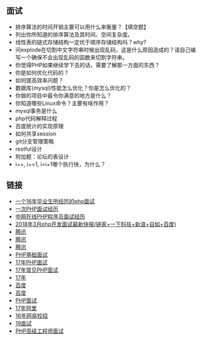 ## 面试

- 排序算法的时间开销主要可以用什么来衡量？【填空题】
- 列出你所知道的排序算法及其时间、空间复杂度。
- 线性表的链式存储结构一定优于顺序存储结构吗？why?
- 问explode在切割中文字符串时候出现乱码，这是什么原因造成的？请自己编写一个确保不会出现乱码的函数来切割字符串。
- 你觉得PHP如果继续学下去的话，需要了解那一方面的东西？
- 你是如何优化代码的？
- 如何提高效率问题？
- 数据库{mysql}性能怎么优化？你是怎么优化的？
- 你做的项目中最令你满意的地方是什么？
- 你知道哪些Linux命令？主要有啥作用？
- mysql事务是什么
- php代码解释过程
- 百度统计的实现原理
- 如何共享session
- git分支管理策略
- restful设计
- 附加题：论坛的表设计
- i++, i+=1, i=i+1哪个执行快，为什么？

## 链接 ##
- [一个16年毕业生所经历的php面试][1]
- [一次PHP面试经历][2]
- [中网在线PHP程序员面试经历][3]
- [2018年3月php开发面试最新快报(链家+一下科技+新浪+自如+百度)][4]
- [腾讯][5]
- [腾讯][6]
- [腾讯][7]
- [PHP基础面试][8]
- [17年PHP面试][9]
- [17年常见PHP面试][10]
- [17年][11]
- [百度][12]
- [百度][13]
- [PHP面试][14]
- [17年阿里][15]
- [16年网易校招][16]
- [19面试][17]
- [PHP高级工程师面试][18]


[1]: https://juejin.im/post/5a143ba05188253edc7f8d2d "一个16年毕业生所经历的php面试"
[2]: https://www.cnblogs.com/xzjs/p/5862241.html "一次PHP面试经历"
[3]: https://blog.csdn.net/liululiangping/article/details/19486509 "中网在线PHP程序员面试经历"
[4]: https://blog.csdn.net/wuhuagu_wuhuaguo/article/details/79725234 "2018年3月php开发面试最新快报(链家+一下科技+新浪+自如+百度)"
[5]: http://blog.jobbole.com/110287/ "腾讯"
[6]: http://www.cnblogs.com/jiekzou/p/6575779.html "腾讯"
[7]: http://www.cnblogs.com/52php/p/5666337.html "腾讯"
[8]: http://www.cnblogs.com/pentacles/p/6441525.html "PHP基础面试"
[9]: http://www.cnblogs.com/luokakale/p/7445431.html "17年PHP面试"
[10]: http://www.sundxs.com/jl/161979.html "17年常见PHP面试"
[11]: http://www.php.cn/toutiao-353786.html "17年"
[12]: http://www.lanecn.com/article/main/aid-59 "百度"
[13]: https://blog.csdn.net/qrsqdzxf/article/details/53349179 "百度"
[14]: http://www.cnblogs.com/mthp/p/6994211.html "PHP面试"
[15]: http://group.jobbole.com/20797/?utm_source=hao.jobbole.com&utm_medium=relatedTopic "17年阿里"
[16]: http://group.jobbole.com/22866/?utm_source=hao.jobbole.com&utm_medium=relatedTopic "16年网易校招"
[17]: https://blog.csdn.net/qq_16014497/article/details/79487971 "19面试"
[18]: https://learnku.com/articles/20714#3aa943 "高程面试"